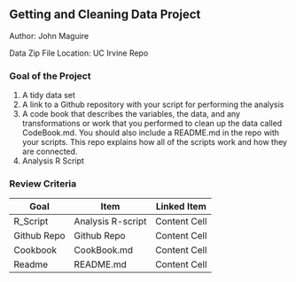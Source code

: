 ## Getting and Cleaning Data Project

Author: John Maguire

Data Zip File Location: UC Irvine Repo

### Goal of the Project

1. A tidy data set
2. A link to a Github repository with your script for performing the analysis
3. A code book that describes the variables, the data, and any transformations or work that you performed to clean up the data called CodeBook.md. You should also include a README.md in the repo with your scripts. This repo explains how all of the scripts work and how they are connected.
4. Analysis R Script

### Review Criteria
| Goal  | Item | Linked Item |
| ------------- | ------------- | ------------ |
| R_Script  | Analysis R-script  | Content Cell |
| Github Repo  | Github Repo  | Content Cell |
| Cookbook  | CookBook.md  | Content Cell |
| Readme  | README.md  | Content Cell |
